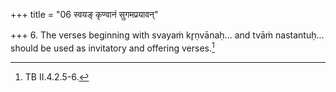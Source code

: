 +++
title = "06 स्वयङ् कृण्वानं सुगमप्रयावन्"

+++
6. The verses beginning with svayaṁ kr̥ṇvānaḥ... and tvāṁ nastantuḥ... should be used as invitatory and offering verses.[^1]  

[^1]: TB II.4.2.5-6.
